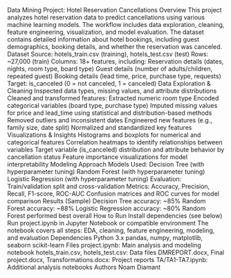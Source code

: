 Data Mining Project: Hotel Reservation Cancellations
Overview
This project analyzes hotel reservation data to predict cancellations using various machine learning models. The workflow includes data exploration, cleaning, feature engineering, visualization, and model evaluation. The dataset contains detailed information about hotel bookings, including guest demographics, booking details, and whether the reservation was canceled.
Dataset
Source: hotels_train.csv (training), hotels_test.csv (test)
Rows: ~27,000 (train)
Columns: 18+ features, including:
Reservation details (dates, nights, room type, board type)
Guest details (number of adults/children, repeated guest)
Booking details (lead time, price, purchase type, requests)
Target: is_canceled (0 = not canceled, 1 = canceled)
Data Exploration & Cleaning
Inspected data types, missing values, and attribute distributions
Cleaned and transformed features:
Extracted numeric room type
Encoded categorical variables (board type, purchase type)
Imputed missing values for price and lead_time using statistical and distribution-based methods
Removed outliers and inconsistent dates
Engineered new features (e.g., family size, date split)
Normalized and standardized key features
Visualizations & Insights
Histograms and boxplots for numerical and categorical features
Correlation heatmaps to identify relationships between variables
Target variable (is_canceled) distribution and attribute behavior by cancellation status
Feature importance visualizations for model interpretability
Modeling Approach
Models Used:
Decision Tree (with hyperparameter tuning)
Random Forest (with hyperparameter tuning)
Logistic Regression (with hyperparameter tuning)
Evaluation:
Train/validation split and cross-validation
Metrics: Accuracy, Precision, Recall, F1-score, ROC-AUC
Confusion matrices and ROC curves for model comparison
Results (Sample)
Decision Tree accuracy: ~85%
Random Forest accuracy: ~88%
Logistic Regression accuracy: ~80%
Random Forest performed best overall
How to Run
Install dependencies (see below)
Run project.ipynb in Jupyter Notebook or compatible environment
The notebook covers all steps: EDA, cleaning, feature engineering, modeling, and evaluation
Dependencies
Python 3.x
pandas, numpy, matplotlib, seaborn
scikit-learn
Files
project.ipynb: Main analysis and modeling notebook
hotels_train.csv, hotels_test.csv: Data files
DMREPORT.docx, Final project.docx, Transformations.docx: Project reports
TA/TA1-TA7.ipynb: Additional analysis notebooks
Authors
Noam Diamant


